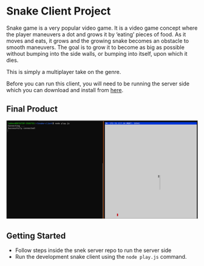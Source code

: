 # Snake Client Project

Snake game is a very popular video game. It is a video game concept where the player maneuvers a dot and grows it by ‘eating’ pieces of food. As it moves and eats, it grows and the growing snake becomes an obstacle to smooth maneuvers. The goal is to grow it to become as big as possible without bumping into the side walls, or bumping into itself, upon which it dies.

This is simply a multiplayer take on the genre.

Before you can run this client, you will need to be running the server side which you can download and install from [here](https://github.com/lighthouse-labs/snek-multiplayer). 

## Final Product

!["Screenshot of client (left) and server (right) console view"](./Snake%20Screenshot.png)



## Getting Started

- Follow steps inside the snek server repo to run the server side
- Run the development snake client using the `node play.js` command.